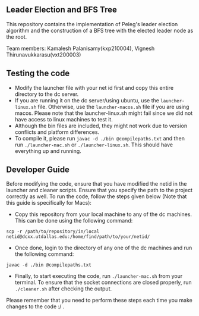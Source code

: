 ## Leader Election and BFS Tree

This repository contains the implementation of Peleg's leader election algorithm and the construction of a BFS tree with the elected leader node as the root.

Team members: Kamalesh Palanisamy(kxp210004), Vignesh Thirunavukkarasu(vxt200003)

## Testing the code
- Modify the launcher file with your net id first and copy this entire directory to the dc server. 
- If you are running it on the dc server/using ubuntu, use the ```launcher-linux.sh``` file. Otherwise, use the ```launcher-macos.sh``` file if you are using macos. Please note that the launcher-linux.sh might fail since we did not have access to linux machines to test it.
- Although the bin files are included, they might not work due to version conflicts and platform differences.
- To compile it, please run ```javac -d ./bin @compilepaths.txt``` and then run ```./launcher-mac.sh``` or ```./launcher-linux.sh```. This should have everything up and running.

## Developer Guide

Before modifying the code, ensure that you have modified the netid in the launcher and cleaner scripts. Ensure that you specify the path to the project correctly as well. To run the code, follow the steps given below (Note that this guide is specifically for Macs):
- Copy this repository from your local machine to any of the dc machines. This can be done using the following command:
```
scp -r /path/to/repository/in/local netid@dcxx.utdallas.edu:/home/find/path/to/your/netid/
```
- Once done, login to the directory of any one of the dc machines and run the following command:
```
javac -d ./bin @compilepaths.txt
```
- Finally, to start executing the code, run `./launcher-mac.sh` from your terminal. To ensure that the socket connections are closed properly, run `./cleaner.sh` after checking the output.

Please remember that you need to perform these steps each time you make changes to the code :/ .
